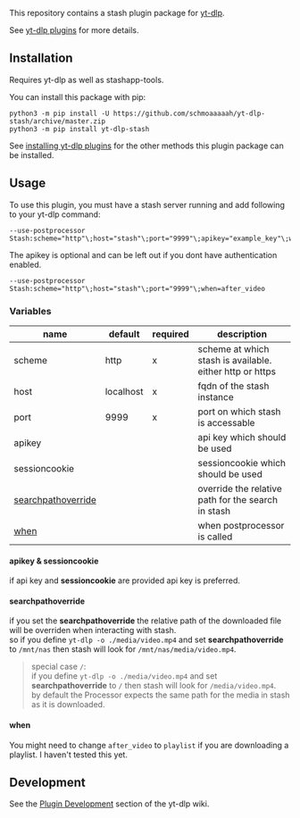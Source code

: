 This repository contains a stash plugin package for [yt-dlp](https://github.com/yt-dlp/yt-dlp#readme). 

See [yt-dlp plugins](https://github.com/yt-dlp/yt-dlp#plugins) for more details.


## Installation

Requires yt-dlp as well as stashapp-tools.

You can install this package with pip:
```shell
python3 -m pip install -U https://github.com/schmoaaaaah/yt-dlp-stash/archive/master.zip
python3 -m pip install yt-dlp-stash
```

See [installing yt-dlp plugins](https://github.com/yt-dlp/yt-dlp#installing-plugins) for the other methods this plugin package can be installed.


## Usage

To use this plugin, you must have a stash server running and add following to your yt-dlp command:
```shell
--use-postprocessor Stash:scheme="http"\;host="stash"\;port="9999"\;apikey="example_key"\;when=after_video
```
The apikey is optional and can be left out if you dont have authentication enabled.
```shell
--use-postprocessor Stash:scheme="http"\;host="stash"\;port="9999"\;when=after_video
```
### Variables

|name|default|required|description|
|---|---|---|---|
|scheme|http|x|scheme at which stash is available. either http or https|
|host|localhost|x|fqdn of the stash instance|
|port|9999|x|port on which stash is accessable|
|apikey|||api key which should be used
|sessioncookie|||sessioncookie which should be used|
|[searchpathoverride](#searchpathoverride)|||override the relative path for the search in stash
|[when](https://github.com/yt-dlp/yt-dlp?tab=readme-ov-file#post-processing-options)|||when postprocessor is called

#### apikey & sessioncookie
if api key and **sessioncookie** are provided api key is preferred.

#### searchpathoverride
if you set the **searchpathoverride** the relative path of the downloaded file will be overriden when interacting with stash.   
so if you define `yt-dlp -o ./media/video.mp4` and set **searchpathoverride** to `/mnt/nas` then stash will look for `/mnt/nas/media/video.mp4`.   
> special case `/`:   
> if you define `yt-dlp -o ./media/video.mp4` and set **searchpathoverride** to `/` then stash will look for `/media/video.mp4`.   
by default the Processor expects the same path for the media in stash as it is downloaded.

#### when
You might need to change `after_video` to `playlist` if you are downloading a playlist.
I haven't tested this yet.

## Development

See the [Plugin Development](https://github.com/yt-dlp/yt-dlp/wiki/Plugin-Development) section of the yt-dlp wiki.

